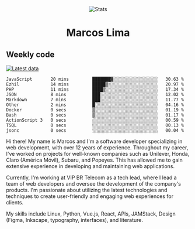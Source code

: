 <div align="center">
  <img src="https://user-images.githubusercontent.com/958723/207206099-04913a11-e77d-4b52-a9d3-5d702839508b.png" alt="Stats" />
  <h1>Marcos Lima</h1>
</div>

## Weekly code

[![Latest data](https://github.com/skvggor/skvggor/actions/workflows/main.yml/badge.svg)](https://github.com/skvggor/skvggor/actions/workflows/main.yml)

<!--START_SECTION:waka-->

```text
JavaScript       20 mins         ███████▓░░░░░░░░░░░░░░░░░   30.63 %
Ezhil            14 mins         █████▒░░░░░░░░░░░░░░░░░░░   20.97 %
PHP              11 mins         ████▒░░░░░░░░░░░░░░░░░░░░   17.34 %
JSON             8 mins          ███░░░░░░░░░░░░░░░░░░░░░░   12.02 %
Markdown         7 mins          ███░░░░░░░░░░░░░░░░░░░░░░   11.77 %
Other            2 mins          █░░░░░░░░░░░░░░░░░░░░░░░░   04.16 %
Docker           0 secs          ▒░░░░░░░░░░░░░░░░░░░░░░░░   01.19 %
Bash             0 secs          ▒░░░░░░░░░░░░░░░░░░░░░░░░   01.17 %
ActionScript 3   0 secs          ░░░░░░░░░░░░░░░░░░░░░░░░░   00.59 %
TSQL             0 secs          ░░░░░░░░░░░░░░░░░░░░░░░░░   00.13 %
jsonc            0 secs          ░░░░░░░░░░░░░░░░░░░░░░░░░   00.04 %
```

<!--END_SECTION:waka-->

  <p>Hi there! My name is Marcos and I'm a software developer specializing in web development, with over 12 years of experience. Throughout my career, I've worked on projects for well-known companies such as Unilever, Honda, Claro (América Móvil), Subaru, and Popeyes. This has allowed me to gain extensive experience in developing and maintaining web applications.</p>
  
  <p>Currently, I'm working at VIP BR Telecom as a tech lead, where I lead a team of web developers and oversee the development of the company's products. I'm passionate about utilizing the latest technologies and techniques to create user-friendly and engaging web experiences for clients.</p>
  
  <p>My skills include Linux, Python, Vue.js, React, APIs, JAMStack, Design (Figma, Inkscape, typography, interfaces), and literature.</p>
<!-- </details> -->

<!-- <div align="center">
  <h2>🤖 Recent Code Activity</h2>
  <img width="500" src="https://github-readme-stats.vercel.app/api/wakatime?username=skvggor&hide_title=true&layout=compact&theme=transparent" alt="Wakatime Stats" />
</div>

<br>

<div align="center">
  <h2>📈 GitHub Stats</h2>
  <img width="500" src="https://github-readme-stats.vercel.app/api?username=skvggor&show_icons=true&theme=transparent&hide_title=true&count_private=true" alt="GitHub Stats" />
</div>
 -->
